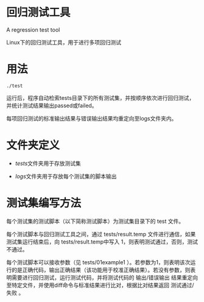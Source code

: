 # 回归测试工具
A regression test tool

Linux下的回归测试工具，用于进行多项回归测试

# 用法

    ./test

运行后，程序自动检索tests目录下的所有测试集，并按顺序依次进行回归测试，并统计测试结果输出passed或failed。

每项回归测试的标准输出结果与错误输出结果均重定向至logs文件夹内。

# 文件夹定义

* *tests*文件夹用于存放测试集

* *logs*文件夹用于存放每个测试集的脚本输出

# 测试集编写方法

每个测试集的测试脚本（以下简称测试脚本）为测试集目录下的 test 文件。

每个测试脚本与回归测试工具之间，通过 tests/result.temp 文件进行通信，如果测试集运行结束后，向 tests/result.temp中写入 1，则表明测试通过，否则，测试不通过。

每个测试脚本可以接收参数（见 tests/01example1 ）。若参数为1，则表明该次运行的是正确代码，输出正确结果（该功能用于校准正确结果）。若没有参数，则表明需要进行回归测试，运行测试代码，并将测试代码的 输出/错误输出 结果重定向至特定文件，并使用diff命令与标准结果进行比对，根据比对结果返回 测试通过/失败 。


